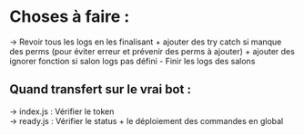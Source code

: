 # Choses à faire :

-> Revoir tous les logs en les finalisant + ajouter des try catch si manque des perms (pour éviter erreur et prévenir des perms à ajouter) + ajouter des ignorer fonction si salon logs pas défini
    - Finir les logs des salons


## Quand transfert sur le vrai bot :

-> index.js : Vérifier le token  
-> ready.js : Vérifier le status + le déploiement des commandes en global